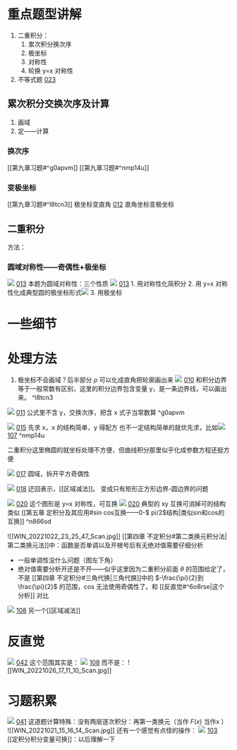 # 重点题型讲解

1. 二重积分：
	1. 累次积分换次序
	2. 极坐标
	3. 对称性
	4. 轮换 y=x 对称性
2. 不等式题  [023](bookxnotepro://opennote/?nb={eaae9369-1988-4e39-8c00-ce441fc1deb4}&book=5196c24459f0aa255f7fa5bec6dcb155&page=22&x=40&y=36&id=18954&uuid=c0238c97c394254f29a6f86581ffb2e0)


## 累次积分交换次序及计算

1. 画域
2. 定——计算

### 换次序
[[第九章习题#^g0apvm]]
[[第九章习题#^nmp14u]]

###  变极坐标
[[第九章习题#^l8tcn3]] 极坐标变直角
[012](bookxnotepro://opennote/?nb={eaae9369-1988-4e39-8c00-ce441fc1deb4}&book=5196c24459f0aa255f7fa5bec6dcb155&page=11&x=299&y=33&id=18944&uuid=147e6e301a8fb41177bc70ed0b335070) 直角坐标变极坐标

## 二重积分

方法：

### 圆域对称性——奇偶性+极坐标

![](Attachment/20221015160411.png)
	[013](bookxnotepro://opennote/?nb={eaae9369-1988-4e39-8c00-ce441fc1deb4}&book=5196c24459f0aa255f7fa5bec6dcb155&page=12&x=372&y=278&id=18945&uuid=ddcfc0d1eabb6bbd6aa8b9a8e0d29e28)
	本题为圆域对称性：三个性质
	![](Attachment/20221015160434.png)
	[013](bookxnotepro://opennote/?nb={eaae9369-1988-4e39-8c00-ce441fc1deb4}&book=5196c24459f0aa255f7fa5bec6dcb155&page=12&x=543&y=226&id=18946&uuid=976c59f9cb463f08e3ed38a5406de4b2)
	1. 用对称性化简积分
	2. 用 y=x 对称性化成典型圆的极坐标形式![](Attachment/20221015160616.png)
	3. 用极坐标


# 一些细节

# 处理方法

1. 极坐标不会画域？后半部分 $\rho$ 可以化成直角把轮廓画出来
	![](Attachment/20221015145606.png)
	[010](bookxnotepro://opennote/?nb={eaae9369-1988-4e39-8c00-ce441fc1deb4}&book=5196c24459f0aa255f7fa5bec6dcb155&page=9&x=523&y=213&id=18942&uuid=5c379e6af14a353baf7309b9a8897a8c)
	和积分边界等于一般常数有区别，这里的积分边界包含变量 y，是一条边界线，可以画出来。
	 ^l8tcn3

![](Attachment/20221015150728.png)
	[011](bookxnotepro://opennote/?nb={eaae9369-1988-4e39-8c00-ce441fc1deb4}&book=5196c24459f0aa255f7fa5bec6dcb155&page=10&x=344&y=43&id=18943&uuid=04740affbef9d12e020d600e473a0705)
	公式里不含 y，交换次序，把含 x 式子当常数算
	 ^g0apvm

![](Attachment/20221015160905.png)
	[015](bookxnotepro://opennote/?nb={eaae9369-1988-4e39-8c00-ce441fc1deb4}&book=5196c24459f0aa255f7fa5bec6dcb155&page=14&x=434&y=39&id=18948&uuid=1cd6d860a42ab5c5aac366835c08e44b)
	先求 x，x 的结构简单，y 得配方
	也不一定结构简单的就优先求，比如![](Attachment/20221025221103.png) [107](bookxnotepro://opennote/?nb={4b0b849c-f284-459f-9b9c-e14b0ecf8ba2}&book=4db326750425a2eac028b50acbc37456&page=106&x=229&y=538&id=109&uuid=301e1860fa1c353c6fcb552a882a65fd) 
	^nmp14u

二重积分这里椭圆的就坐标处理不方便，但曲线积分那里似乎化成参数方程还挺方便

![](Attachment/20221015161217.png)
	[017](bookxnotepro://opennote/?nb={eaae9369-1988-4e39-8c00-ce441fc1deb4}&book=5196c24459f0aa255f7fa5bec6dcb155&page=16&x=237&y=124&id=18949&uuid=7a8d6993a238e6df8316457f3dc4b596)
	圆域，拆开平方奇偶性

![](Attachment/20221015161431.png)
	[018](bookxnotepro://opennote/?nb={eaae9369-1988-4e39-8c00-ce441fc1deb4}&book=5196c24459f0aa255f7fa5bec6dcb155&page=17&x=369&y=250&id=18950&uuid=c2b52552578a1c70ebb2bcc7bf0ff30c)
	迂回表示，[[区域减法]]。
	变成只有矩形正方形边界-圆边界的问题

![](Attachment/20221015161919.png)
	[020](bookxnotepro://opennote/?nb={eaae9369-1988-4e39-8c00-ce441fc1deb4}&book=5196c24459f0aa255f7fa5bec6dcb155&page=19&x=477&y=151&id=18951&uuid=0241a69db517261ac6e04c0fc09d8811)
	这个图形是 y=x 对称性，可互换
	![](Attachment/20221015162030.png)
	[020](bookxnotepro://opennote/?nb={eaae9369-1988-4e39-8c00-ce441fc1deb4}&book=5196c24459f0aa255f7fa5bec6dcb155&page=19&x=244&y=92&id=18952&uuid=c383b0b1f9827a28d534219cb9fd4a60)
	典型的 xy 互换可消掉可的结构类似
	[[第五章 定积分及其应用#sin cos互换——0-$ pi/2$结构|类似sin和cos的互换]]
	 ^n866sd

![[WIN_20221022_23_25_47_Scan.jpg]]
[[第四章 不定积分#第二类换元积分法|第二类换元法]]中：函数是否单调以及开根号后有无绝对值需要仔细分析
- 一般单调性没什么问题（图左下角）
- 绝对值需要分析开还是不开——似乎这里因为二重积分前面 $\theta$ 的范围给定了，不是 [[第四章 不定积分#三角代换|三角代换]]中的 $-\frac{\pi}{2}到\frac{\pi}{2}$ 的范围，cos 无法使用奇偶性了。和 [[反直觉#^6o8rse|这个分析]] 对比

![](Attachment/20221025222233.png)
	[108](bookxnotepro://opennote/?nb={4b0b849c-f284-459f-9b9c-e14b0ecf8ba2}&book=4db326750425a2eac028b50acbc37456&page=107&x=259&y=174&id=111&uuid=0d9741b72d8b880daaadb7aa517f5de5)
	另一个[[区域减法]]

# 反直觉

![](Attachment/20221026170930.png)
	[042](bookxnotepro://opennote/?nb={4b0b849c-f284-459f-9b9c-e14b0ecf8ba2}&book=4f1972a39d8f1176257957a09d832b75&page=41&x=167&y=323&id=113&uuid=e2a5f77e6b964686cbdfe92d15f64644)
	这个范围其实是：
	![](Attachment/20221026171019.png)
	[108](bookxnotepro://opennote/?nb={4b0b849c-f284-459f-9b9c-e14b0ecf8ba2}&book=4db326750425a2eac028b50acbc37456&page=107&x=390&y=618&id=114&uuid=11187ce83a9c1eca50173212708cc349)
	而不是：
	![[WIN_20221026_17_11_10_Scan.jpg]]

# 习题积累

![](Attachment/20221021151527.png)
	[041](bookxnotepro://opennote/?nb={4b0b849c-f284-459f-9b9c-e14b0ecf8ba2}&book=4f1972a39d8f1176257957a09d832b75&page=40&x=255&y=385&id=101&uuid=b7708a2a29d6bdb2765527d7886d0f0a)
	这道题计算特殊：没有两层逐次积分：再第一类换元（当作 $F(x)$ 当作x ）
	![[WIN_20221021_15_16_14_Scan.jpg]]
	还有一个感觉有点怪的操作：
		![](Attachment/20221021153523.png)
	[103](bookxnotepro://opennote/?nb={4b0b849c-f284-459f-9b9c-e14b0ecf8ba2}&book=4db326750425a2eac028b50acbc37456&page=102&x=223&y=255&id=102&uuid=0fed378e577d13cee1a098e537f40671)
	[[定积分积分变量可换]]：以后理解一下